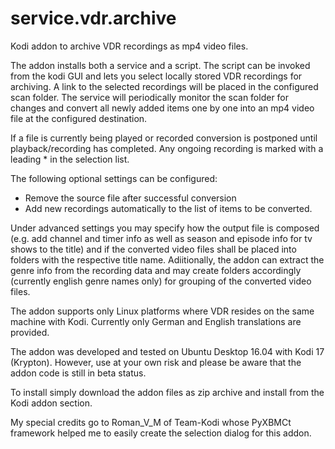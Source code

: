 # service.vdr.archive

Kodi addon to archive VDR recordings as mp4 video files.

The addon installs both a service and a script. The script can be 
invoked from the kodi GUI and lets you select locally stored VDR 
recordings for archiving. A link to the selected recordings will be
placed in the configured scan folder. The service will periodically 
monitor the scan folder for changes and convert all newly added items 
one by one into an mp4 video file at the configured destination.

If a file is currently being played or recorded conversion is postponed 
until playback/recording has completed. Any ongoing recording is marked 
with a leading * in the selection list.

The following optional settings can be configured:
- Remove the source file after successful conversion
- Add new recordings automatically to the list of items to be converted.

Under advanced settings you may specify how the output file is composed 
(e.g. add channel and timer info as well as season and episode info for
tv shows to the title) and if the converted video files shall be placed 
into folders with the respective title name. Adiitionally, the addon can 
extract the genre info from the recording data and may create folders 
accordingly (currently english genre names only) for grouping of the 
converted video files.

The addon supports only Linux platforms where VDR resides on the same
machine with Kodi. Currently only German and English translations are
provided.

The addon was developed and tested on Ubuntu Desktop 16.04 with Kodi 17 
(Krypton). However, use at your own risk and please be aware that the 
addon code is still in beta status.

To install simply download the addon files as zip archive and install from
the Kodi addon section.

My special credits go to Roman_V_M of Team-Kodi whose PyXBMCt framework 
helped me to easily create the selection dialog for this addon.
